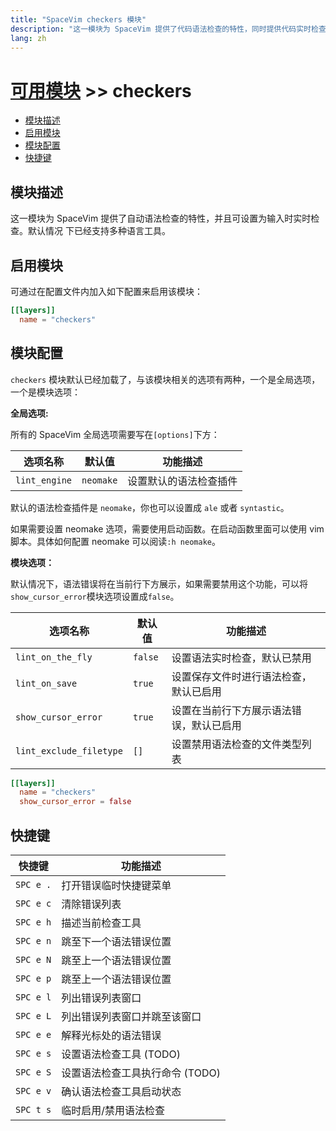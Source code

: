 ```yaml
---
title: "SpaceVim checkers 模块"
description: "这一模块为 SpaceVim 提供了代码语法检查的特性，同时提供代码实时检查，并列出语法错误的位置。"
lang: zh
---
```


# [可用模块](../) >> checkers

<!-- vim-markdown-toc GFM -->

- [模块描述](#模块描述)
- [启用模块](#启用模块)
- [模块配置](#模块配置)
- [快捷键](#快捷键)

<!-- vim-markdown-toc -->

## 模块描述

这一模块为 SpaceVim 提供了自动语法检查的特性，并且可设置为输入时实时检查。默认情况
下已经支持多种语言工具。

## 启用模块

可通过在配置文件内加入如下配置来启用该模块：

```toml
[[layers]]
  name = "checkers"
```

## 模块配置

`checkers` 模块默认已经加载了，与该模块相关的选项有两种，一个是全局选项，一个是模块选项：

**全局选项:**

所有的 SpaceVim 全局选项需要写在`[options]`下方：

| 选项名称      | 默认值    | 功能描述               |
| ------------- | --------- | ---------------------- |
| `lint_engine` | `neomake` | 设置默认的语法检查插件 |

默认的语法检查插件是 `neomake`，你也可以设置成 `ale` 或者 `syntastic`。

如果需要设置 neomake 选项，需要使用启动函数。在启动函数里面可以使用 vim 脚本。具体如何配置 neomake 可以阅读`:h neomake`。

**模块选项：**

默认情况下，语法错误将在当前行下方展示，如果需要禁用这个功能，可以将`show_cursor_error`模块选项设置成`false`。

| 选项名称                | 默认值  | 功能描述                                 |
| ----------------------- | ------- | ---------------------------------------- |
| `lint_on_the_fly`       | `false` | 设置语法实时检查，默认已禁用             |
| `lint_on_save`          | `true`  | 设置保存文件时进行语法检查，默认已启用   |
| `show_cursor_error`     | `true`  | 设置在当前行下方展示语法错误，默认已启用 |
| `lint_exclude_filetype` | `[]`    | 设置禁用语法检查的文件类型列表           |

```toml
[[layers]]
  name = "checkers"
  show_cursor_error = false
```

## 快捷键

| 快捷键    | 功能描述                        |
| --------- | ------------------------------- |
| `SPC e .` | 打开错误临时快捷键菜单          |
| `SPC e c` | 清除错误列表                    |
| `SPC e h` | 描述当前检查工具                |
| `SPC e n` | 跳至下一个语法错误位置          |
| `SPC e N` | 跳至上一个语法错误位置          |
| `SPC e p` | 跳至上一个语法错误位置          |
| `SPC e l` | 列出错误列表窗口                |
| `SPC e L` | 列出错误列表窗口并跳至该窗口    |
| `SPC e e` | 解释光标处的语法错误            |
| `SPC e s` | 设置语法检查工具 (TODO)         |
| `SPC e S` | 设置语法检查工具执行命令 (TODO) |
| `SPC e v` | 确认语法检查工具启动状态        |
| `SPC t s` | 临时启用/禁用语法检查           |
